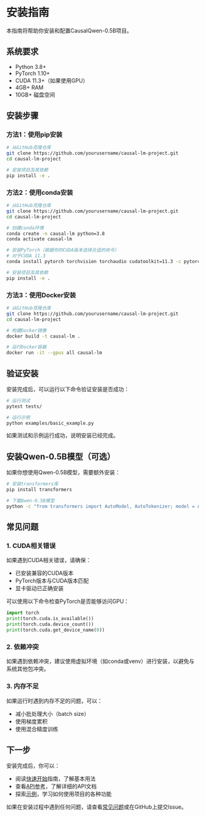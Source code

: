# 安装指南

本指南将帮助你安装和配置CausalQwen-0.5B项目。

## 系统要求

- Python 3.8+
- PyTorch 1.10+
- CUDA 11.3+（如果使用GPU）
- 4GB+ RAM
- 10GB+ 磁盘空间

## 安装步骤

### 方法1：使用pip安装

```bash
# 从GitHub克隆仓库
git clone https://github.com/yourusername/causal-lm-project.git
cd causal-lm-project

# 安装项目及其依赖
pip install -e .
```

### 方法2：使用conda安装

```bash
# 从GitHub克隆仓库
git clone https://github.com/yourusername/causal-lm-project.git
cd causal-lm-project

# 创建conda环境
conda create -n causal-lm python=3.8
conda activate causal-lm

# 安装PyTorch（根据你的CUDA版本选择合适的命令）
# 对于CUDA 11.3
conda install pytorch torchvision torchaudio cudatoolkit=11.3 -c pytorch

# 安装项目及其依赖
pip install -e .
```

### 方法3：使用Docker安装

```bash
# 从GitHub克隆仓库
git clone https://github.com/yourusername/causal-lm-project.git
cd causal-lm-project

# 构建Docker镜像
docker build -t causal-lm .

# 运行Docker容器
docker run -it --gpus all causal-lm
```

## 验证安装

安装完成后，可以运行以下命令验证安装是否成功：

```bash
# 运行测试
pytest tests/

# 运行示例
python examples/basic_example.py
```

如果测试和示例运行成功，说明安装已经完成。

## 安装Qwen-0.5B模型（可选）

如果你想使用Qwen-0.5B模型，需要额外安装：

```bash
# 安装transformers库
pip install transformers

# 下载Qwen-0.5B模型
python -c "from transformers import AutoModel, AutoTokenizer; model = AutoModel.from_pretrained('Qwen/Qwen-0.5B'); tokenizer = AutoTokenizer.from_pretrained('Qwen/Qwen-0.5B')"
```

## 常见问题

### 1. CUDA相关错误

如果遇到CUDA相关错误，请确保：

- 已安装兼容的CUDA版本
- PyTorch版本与CUDA版本匹配
- 显卡驱动已正确安装

可以使用以下命令检查PyTorch是否能够访问GPU：

```python
import torch
print(torch.cuda.is_available())
print(torch.cuda.device_count())
print(torch.cuda.get_device_name(0))
```

### 2. 依赖冲突

如果遇到依赖冲突，建议使用虚拟环境（如conda或venv）进行安装，以避免与系统其他包冲突。

### 3. 内存不足

如果运行时遇到内存不足的问题，可以：

- 减小批处理大小（batch size）
- 使用梯度累积
- 使用混合精度训练

## 下一步

安装完成后，你可以：

- 阅读[快速开始](/guide/quickstart.md)指南，了解基本用法
- 查看[API参考](/guide/api_reference.md)，了解详细的API文档
- 探索[示例](/guide/examples.md)，学习如何使用项目的各种功能

如果在安装过程中遇到任何问题，请查看[常见问题](/faq.md)或在GitHub上提交Issue。

